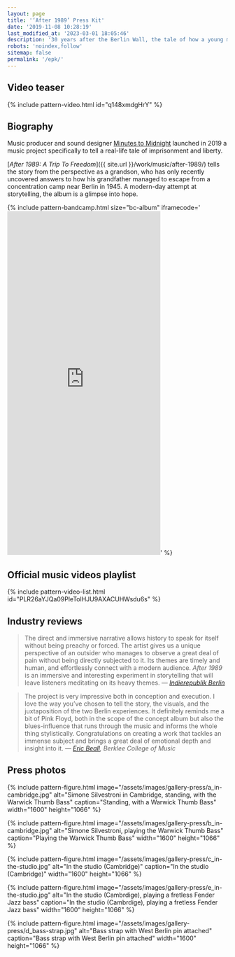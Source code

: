 ```yaml
---
layout: page
title: '‘After 1989’ Press Kit'
date: '2019-11-08 10:28:19'
last_modified_at: '2023-03-01 18:05:46'
description: '30 years after the Berlin Wall, the tale of how a young man escaped Germany in 1945, while his grandson made the other way round, looking for answers that he could only find in 2017.'
robots: 'noindex,follow'
sitemap: false
permalink: '/epk/'
---
```

## Video teaser

{% include pattern-video.html id="q148xmdgHrY" %}

## Biography

Music producer and sound designer [Minutes to Midnight](/about/) launched in 2019 a music project specifically to tell a real-life tale of imprisonment and liberty. 

[*After 1989: A Trip To Freedom*]({{ site.url }}/work/music/after-1989/) tells the story from the perspective as a grandson, who has only recently uncovered answers to how his grandfather managed to escape from a concentration camp near Berlin in 1945. A modern-day attempt at storytelling, the album is a glimpse into hope.

{% include pattern-bandcamp.html size="bc-album" iframecode='<iframe style="border: 0; width: 350px; height: 786px;" src="https://bandcamp.com/EmbeddedPlayer/album=4002304498/size=large/bgcol=ffffff/linkcol=333333/transparent=true/" seamless><a href="https://minutestomidnight.bandcamp.com/album/after-1989-a-trip-to-freedom">After 1989: A Trip To Freedom by Minutes to Midnight</a></iframe>' %}

## Official music videos playlist

{% include pattern-video-list.html id="PLR26aYJQa09PleTolHJU9AXACUHWsdu6s" %}

## Industry reviews

> The direct and immersive narrative allows history to speak for itself without being preachy or forced. The artist gives us a unique perspective of an outsider who manages to observe a great deal of pain without being directly subjected to it.  Its themes are timely and human, and effortlessly connect with a modern audience. _After 1989_ is an immersive and interesting experiment in storytelling that will leave listeners meditating on its heavy themes.
> <cite>— [Indierepublik Berlin](https://indierepublik.com/music-reviews/review-minutes-to-midnight-after-1989-a-journey-of-choices-consequences/)</cite>

> The project is very impressive both in conception and execution. I love the way you’ve chosen to tell the story, the visuals, and the juxtaposition of the two Berlin experiences. It definitely reminds me a bit of Pink Floyd, both in the scope of the concept album but also the blues-influence that runs through the music and informs the whole thing stylistically. Congratulations on creating a work that tackles an immense subject and brings a great deal of emotional depth and insight into it.
> <cite>— [Eric Beall](https://online.berklee.edu/faculty/eric-beall), Berklee College of Music</cite>

## Press photos

{% include pattern-figure.html image="/assets/images/gallery-press/a_in-cambridge.jpg" alt="Simone Silvestroni in Cambridge, standing, with the Warwick Thumb Bass" caption="Standing, with a Warwick Thumb Bass" width="1600" height="1066" %}

{% include pattern-figure.html image="/assets/images/gallery-press/b_in-cambridge.jpg" alt="Simone Silvestroni, playing the Warwick Thumb Bass" caption="Playing the Warwick Thumb Bass" width="1600" height="1066" %}

{% include pattern-figure.html image="/assets/images/gallery-press/c_in-the-studio.jpg" alt="In the studio (Cambridge)" caption="In the studio (Cambridge)" width="1600" height="1066" %}

{% include pattern-figure.html image="/assets/images/gallery-press/e_in-the-studio.jpg" alt="In the studio (Cambrdige), playing a fretless Fender Jazz bass" caption="In the studio (Cambrdige), playing a fretless Fender Jazz bass" width="1600" height="1066" %}

{% include pattern-figure.html image="/assets/images/gallery-press/d_bass-strap.jpg" alt="Bass strap with West Berlin pin attached" caption="Bass strap with West Berlin pin attached" width="1600" height="1066" %}